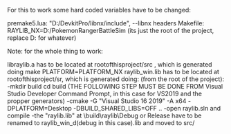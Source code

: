 For this to work some hard coded variables have to be changed:

premake5.lua: 		"D:/DevkitPro/libnx/include", --libnx headers
Makefile: 	RAYLIB_NX=D:/PokemonRangerBattleSim 		(its just the root of the project, replace D: for whatever)


Note: 
for the whole thing to work:

libraylib.a has to be located at rootofthisproject/src , which is generated doing make PLATFORM=PLATFORM_NX
raylib_win.lib has to be located at rootofthisproject/sr, which is generated doing:
(from the root of the project):
-mkdir build cd build
(THE FOLLOWING STEP MUST BE DONE FROM Visual Studio Developer Command Prompt, in this case for VS2019 and the propper generators)
-cmake -G "Visual Studio 16 2019" -A x64 -DPLATFORM=Desktop -DBUILD_SHARED_LIBS=OFF ..
-open raylib.sln and compile
-the "raylib.lib" at \build\raylib\Debug or Release have to be renamed to raylib_win_d(debug in this case).lib and moved to src/